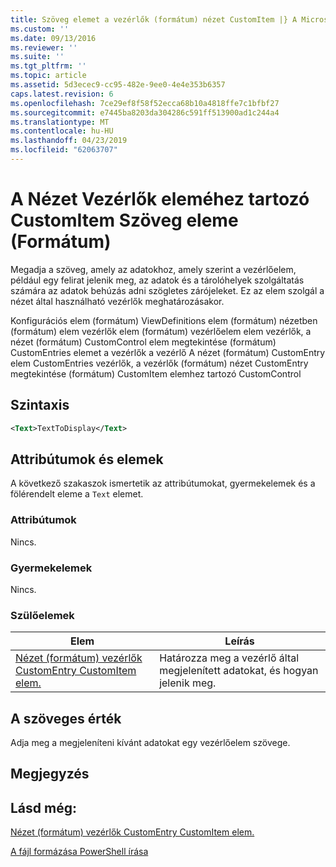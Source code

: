 ```yaml
---
title: Szöveg elemet a vezérlők (formátum) nézet CustomItem |} A Microsoft Docs
ms.custom: ''
ms.date: 09/13/2016
ms.reviewer: ''
ms.suite: ''
ms.tgt_pltfrm: ''
ms.topic: article
ms.assetid: 5d3ecec9-cc95-482e-9ee0-4e4e353b6357
caps.latest.revision: 6
ms.openlocfilehash: 7ce29ef8f58f52ecca68b10a4818ffe7c1bfbf27
ms.sourcegitcommit: e7445ba8203da304286c591ff513900ad1c244a4
ms.translationtype: MT
ms.contentlocale: hu-HU
ms.lasthandoff: 04/23/2019
ms.locfileid: "62063707"
---
```

# <a name="text-element-for-customitem-for-controls-for-view-format"></a>A Nézet Vezérlők eleméhez tartozó CustomItem Szöveg eleme (Formátum)

Megadja a szöveg, amely az adatokhoz, amely szerint a vezérlőelem, például egy felirat jelenik meg, az adatok és a tárolóhelyek szolgáltatás számára az adatok behúzás adni szögletes zárójeleket. Ez az elem szolgál a nézet által használható vezérlők meghatározásakor.

Konfigurációs elem (formátum) ViewDefinitions elem (formátum) nézetben (formátum) elem vezérlők elem (formátum) vezérlőelem elem vezérlők, a nézet (formátum) CustomControl elem megtekintése (formátum) CustomEntries elemet a vezérlők a vezérlő A nézet (formátum) CustomEntry elem CustomEntries vezérlők, a vezérlők (formátum) nézet CustomEntry megtekintése (formátum) CustomItem elemhez tartozó CustomControl

## <a name="syntax"></a>Szintaxis

```xml
<Text>TextToDisplay</Text>
```

## <a name="attributes-and-elements"></a>Attribútumok és elemek

A következő szakaszok ismertetik az attribútumokat, gyermekelemek és a fölérendelt eleme a `Text` elemet.

### <a name="attributes"></a>Attribútumok

Nincs.

### <a name="child-elements"></a>Gyermekelemek

Nincs.

### <a name="parent-elements"></a>Szülőelemek

|Elem|Leírás|
|-------------|-----------------|
|[Nézet (formátum) vezérlők CustomEntry CustomItem elem.](./customitem-element-for-customentry-for-controls-for-view-format.md)|Határozza meg a vezérlő által megjelenített adatokat, és hogyan jelenik meg.|

## <a name="text-value"></a>A szöveges érték

Adja meg a megjeleníteni kívánt adatokat egy vezérlőelem szövege.

## <a name="remarks"></a>Megjegyzés

## <a name="see-also"></a>Lásd még:

[Nézet (formátum) vezérlők CustomEntry CustomItem elem.](./customitem-element-for-customentry-for-controls-for-view-format.md)

[A fájl formázása PowerShell írása](./writing-a-powershell-formatting-file.md)
